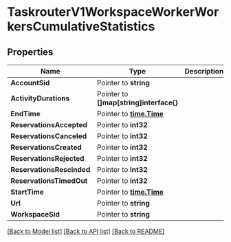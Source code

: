 # TaskrouterV1WorkspaceWorkerWorkersCumulativeStatistics

## Properties

Name | Type | Description | Notes
------------ | ------------- | ------------- | -------------
**AccountSid** | Pointer to **string** |  | [optional] 
**ActivityDurations** | Pointer to **[]map[string]interface{}** |  | [optional] 
**EndTime** | Pointer to [**time.Time**](time.Time.md) |  | [optional] 
**ReservationsAccepted** | Pointer to **int32** |  | [optional] 
**ReservationsCanceled** | Pointer to **int32** |  | [optional] 
**ReservationsCreated** | Pointer to **int32** |  | [optional] 
**ReservationsRejected** | Pointer to **int32** |  | [optional] 
**ReservationsRescinded** | Pointer to **int32** |  | [optional] 
**ReservationsTimedOut** | Pointer to **int32** |  | [optional] 
**StartTime** | Pointer to [**time.Time**](time.Time.md) |  | [optional] 
**Url** | Pointer to **string** |  | [optional] 
**WorkspaceSid** | Pointer to **string** |  | [optional] 

[[Back to Model list]](../README.md#documentation-for-models) [[Back to API list]](../README.md#documentation-for-api-endpoints) [[Back to README]](../README.md)


